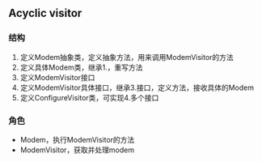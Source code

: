 
## Acyclic visitor
### 结构
1. 定义Modem抽象类，定义抽象方法，用来调用ModemVisitor的方法
2. 定义具体Modem类，继承1.，重写方法
3. 定义ModemVisitor接口
4. 定义ModemVisitor具体接口，继承3.接口，定义方法，接收具体的Modem
5. 定义ConfigureVisitor类，可实现4.多个接口

### 角色
- Modem，执行ModemVisitor的方法
- ModemVisitor，获取并处理modem














